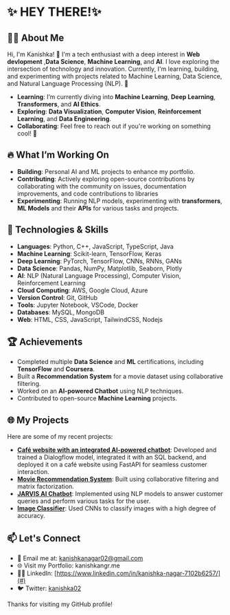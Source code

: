 # ✨ HEY THERE!✨

## 👨‍💻 About Me
Hi, I'm Kanishka! 👋 I'm a tech enthusiast with a deep interest in **Web devlopment** ,**Data Science**, **Machine Learning**, and **AI**. I love exploring the intersection of technology and innovation. Currently, I'm learning, building, and experimenting with projects related to Machine Learning, Data Science, and Natural Language Processing (NLP). 🚀

- **Learning**: I’m currently diving into **Machine Learning**, **Deep Learning**, **Transformers**, and **AI Ethics**.
- **Exploring**: **Data Visualization**, **Computer Vision**, **Reinforcement Learning**, and **Data Engineering**.
- **Collaborating**: Feel free to reach out if you're working on something cool! 🤝

## 🔥 What I’m Working On
- **Building**: Personal AI and ML projects to enhance my portfolio.
- **Contributing**: Actively exploring open-source contributions by collaborating with the community on issues, documentation improvements, and code contributions to libraries
- **Experimenting**: Running NLP models, experimenting with **transformers**, **ML Models** and their **APIs** for various tasks and projects.

## 🚀 Technologies & Skills
- **Languages**: Python, C++, JavaScript, TypeScript, Java
- **Machine Learning**: Scikit-learn, TensorFlow, Keras
- **Deep Learning**: PyTorch, TensorFlow, CNNs, RNNs, GANs
- **Data Science**: Pandas, NumPy, Matplotlib, Seaborn, Plotly
- **AI**: NLP (Natural Language Processing), Computer Vision, Reinforcement Learning
- **Cloud Computing**: AWS, Google Cloud, Azure
- **Version Control**: Git, GitHub
- **Tools**: Jupyter Notebook, VSCode, Docker
- **Databases**: MySQL, MongoDB
- **Web**: HTML, CSS, JavaScript, TailwindCSS, Nodejs

## 🏆 Achievements
- Completed multiple **Data Science** and **ML** certifications, including **TensorFlow** and **Coursera**.
- Built a **Recommendation System** for a movie dataset using collaborative filtering.
- Worked on an **AI-powered Chatbot** using NLP techniques.
- Contributed to open-source **Machine Learning** projects.

## 🌐 My Projects
Here are some of my recent projects:

- **[Café  website with an integrated AI-powered chatbot](#)**: Developed and trained a Dialogflow model, integrated it with an SQL backend, and deployed it on a café website using FastAPI for seamless customer interaction.
- **[Movie Recommendation System](#)**: Built using collaborative filtering and matrix factorization.
- **[JARVIS AI Chatbot](#)**: Implemented using NLP models to answer customer queries and perform various tasks for the user.
- **[Image Classifier](#)**: Used CNNs to classify images with a high degree of accuracy.

## 📫 Let's Connect
- 💌 Email me at: kanishkanagar02@gmail.com
- 🌐 Visit my Portfolio: kanishkangr.me
- 👨‍💻 LinkedIn: [https://www.linkedin.com/in/kanishka-nagar-7102b6257/](#)
- 🐦 Twitter: [kanishka02](#)

Thanks for visiting my GitHub profile! 

